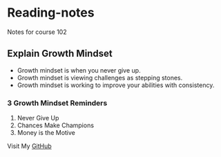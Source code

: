 # Reading-notes
Notes for course 102

## Explain Growth Mindset

- Growth mindset is when you never give up.
- Growth mindset is viewing challenges as stepping stones.
- Growth mindset is working to improve your abilities with consistency.

### 3 Growth Mindset Reminders

1. Never Give Up
2. Chances Make Champions
3. Money is the Motive

Visit My [GitHub](https://github.com/Mssmcbell)










